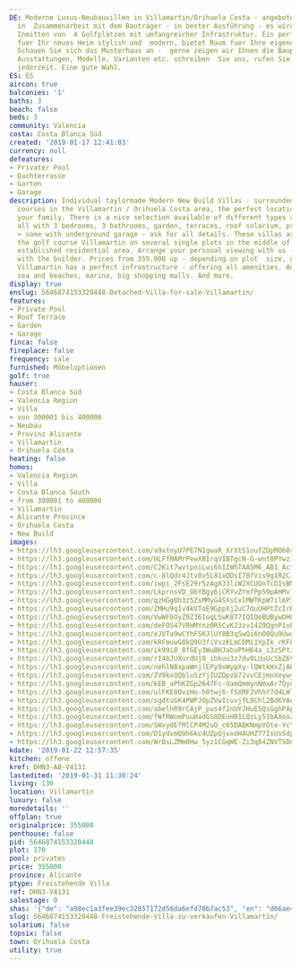 ```yaml
---
DE: Moderne Luxus-Neubauvillen in Villamartin/Orihuela Costa - angeboten durch maxgoldhouse
  in  Zusammenarbeit mit dem Bauträger - in bester Ausführung - es wird Ihnen gefallen.
  Inmitten von  4 Golfplätzen mit umfangreicher Infrastruktur. Ein perfekter Platz
  fuer Ihr neues Heim stylish und  modern, bietet Raum fuer Ihre eigenen Gestaltungsideen.
  Schauen Sie sich das Musterhaus an -  gerne zeigen wir Ihnen die Bauplätze, Grössen,
  Ausstattungen, Modelle, Varianten etc. schreiben  Sie uns, rufen Sie an, Terminvereinbarungen
  jederzeit. Eine gute Wahl.
ES: ES
aircon: true
balconies: '1'
baths: 3
beach: false
beds: 3
community: Valencia
costa: Costa Blanca Süd
created: '2019-01-17 12:41:03'
currency: null
defeatures:
- Privater Pool
- Dachterrasse
- Garten
- Garage
description: Individual taylormade Modern New Build Villas - surrounded by 5 golf
  courses in the Villamartin / Orihuela Costa area, the perfect location for you and
  your family. There is a nice selection available of different types amd style -
  all with 3 bedrooms, 3 bathrooms, garden, terraces, roof solarium, private pool
  - some with underground garage - ask for all details. These villas are located near
  the golf course Villamartin on several single plots in the middle of a pleasant
  established residential area. Arrange your personal viewing with us - in partnership
  with the builder. Prices from 355.000 up - depending on plot  size, garage etc..
  Villamartin has a perfect infrastructure - offering all amenities. And is next  to
  sea and beaches, marina, big shopping malls. And more.
display: true
enslug: 5646874153320448-Detached-Villa-for-sale-Villamartin/
features:
- Private Pool
- Roof Terrace
- Garden
- Garage
finca: false
fireplace: false
frequency: sale
furnished: Möbeloptionen
golf: true
hauser:
- Costa Blanca Süd
- Valencia Region
- Villa
- von 300001 bis 400000
- Neubau
- Provinz Alicante
- Villamartin
- Orihuela Costa
heating: false
homes:
- Valencia Region
- Villa
- Costa Blanca South
- from 300001 to 400000
- Villamartin
- Alicante Province
- Orihuela Costa
- New Build
images:
- https://lh3.googleusercontent.com/a9xtoyU7PE7N1gwaR_XrXtS1oufZDpMO60ra_PNGuykVssnkNdvZPyNV71QyQjF3U5ZfSAMNKzDX7cI0dRT0IA=w640-rj-e30-l100
- https://lh3.googleusercontent.com/HLFfMAMrPewXBIrqVIBTgcN-G-wnt0PYwz1VNapEoXMzq8pPFrG8qlTspXy9huvLNmA-0MIdlbcRcGQilIig=w640-rj-e30-l100
- https://lh3.googleusercontent.com/C2Kit7wvtpoiLwi6hIIWhTAA5M6_AB1_Actkjyzgc8tpEcXvr_AHJ57MqNr16TgNv_dlYF4slQdyXSEtsp2Ksg=w640-rj-e30-l100
- https://lh3.googleusercontent.com/c-8lQdr4Jtv0v5L81xQDsI7BfVis9g1R2CJQw_deGdpaLAlCcNtXWtA-hpYi5SfZ3y-0VxKBhmG6u0IYitLp=w640-rj-e30-l100
- https://lh3.googleusercontent.com/iwpi_2FsE29r5zAgX33liW2XCUQnTcDIsBMj9zxAgO6A0pFI87iGNJZVoW_Jc2UpwE98D6m4n7MypRRm5cWA=w640-rj-e30-l100
- https://lh3.googleusercontent.com/LkprnsVD_O6YBgy6jCRYvZYmfPp59pAHMvlJ35Hw5hZDIJTKEPhPq0Sz5bvR1BZ7O70CmxYVMw81FO4C8HZ7=w640-rj-e30-l100
- https://lh3.googleusercontent.com/qzHGg0b3z5ZsMMyG4SXsCxlMWTKpW7il6P3sIjCJPmpel85lvIlDI0DgYIRAdBlQ6aX_hv82PHygTNg7MM7T=w640-rj-e30-l100
- https://lh3.googleusercontent.com/ZMHu9qIv4kVToE9GppXj2uC7duUHPtZcIrR_hdByOLDqfcpIYAOCpGxMwM3E6UuyGWEnPAe0vZBaglsf8CTU=w640-rj-e30-l100
- https://lh3.googleusercontent.com/VwWFbOyZ9Z36IoqLSwK8T7IQIQeBUBywOHURD6z70FEnt4DNsgcDSjmCrCPVj1L5H7r3K17bK9i0T9TjoElz=w640-rj-e30-l100
- https://lh3.googleusercontent.com/deFOS47VRHMYnz0R5CvK23zv14Z9QgnP1vbM57-9KOAEEbSsUQFLl7MWnhVKT5ighySqOTKx4RqLEVEfnKM=w640-rj-e30-l100
- https://lh3.googleusercontent.com/eJVTa9wCYhFSKJlUY8B3qSwQi6nO8Qu9Uwg7L7IkdCmsoDlRnM0ZXlzQ4L5h4X5vjJuatnW9Mu3u7pIpPSs9=w640-rj-e30-l100
- https://lh3.googleusercontent.com/kRFmuwG8kQ9U3fiVszKLmCDMi1YpIk_rKFPHHF9CY0VphPJyFmQ_Q4u4Dy5aU6Np-3AtaFpYKGZXeWe6fIs=w640-rj-e30-l100
- https://lh3.googleusercontent.com/ik99i8_8fGEy3WuBHJabuPhH64a_i3zSPYzDt98Gngjv0JF8G5s6yPQjdOnF61DfITXE0AWda1gkkTOfu0U=w640-rj-e30-l100
- https://lh3.googleusercontent.com/rI4bJUXurdUj0_ibkuu3z7dv0LUuUc5bZ6V2g2uaSbkuwqK0NvK4UMuDDszAwgv7tqGOdp99DkY-cBkz2kk=w640-rj-e30-l100
- https://lh3.googleusercontent.com/nehlN8xpaWnjlEPy9xWypXy-lQWtkHxZjA64sWHIN5chFXGtFdn25rpdyZmn_zAXVjWFeNKUrH6MMhq8nNYe=w640-rj-e30-l100
- https://lh3.googleusercontent.com/ZV9kxQQbluSzYjIUZDpzb72vvCEjmnXeywyJvIqUcxBYDI6_rAJYmv-vN-eT0c6R1M-XZEbh4KCOGLWTrY4=w640-rj-e30-l100
- https://lh3.googleusercontent.com/kEB_aPhKZGp2647Fc-damQmmynNmxAr7QydqnsbBzkVPxCFZSxCqHsgYGU4b8EWbf5YSZi6YrGxuprUkNy-9=w640-rj-e30-l100
- https://lh3.googleusercontent.com/ulFKE8OvzHo-h0twj6-fSXMFJVhhY7d4LWlCeZva-73NWIy86zhVuZ0Ydb66ZarAlxgX0E6uSlEsxiCM3vYz=w640-rj-e30-l100
- https://lh3.googleusercontent.com/sgdtuGK4PWPJOpZVwIcuvjfL9Chl2BdKYAq7pPjE0ZfY66_lwAbmt47vOW2UzvYbnX7dmTNI6uhv902KBzmb=w640-rj-e30-l100
- https://lh3.googleusercontent.com/abelhR9rCAjP_pus4f2nUYJHuESQsGghPApU1x0b9c1wax2AruDfmIFr4HTPnFtN7Ulku9roWP70ihsMFw74ug=w640-rj-e30-l100
- https://lh3.googleusercontent.com/fWfRWomPuuHadGS8DEoH01LQzLy51bAXooZp-JCsXv9wp8XjGc4DQofvaKZaOZ304BOJKloajhRyAc1QNV07VQ=w640-rj-e30-l100
- https://lh3.googleusercontent.com/SWxydEfMlCP4M2uO_c65DABKNmpVOte-YcYDrbBBWH8APen2SFoobVahe-DuQV9swfkNYbcwaD0k4nnGdg=w640-rj-e30-l100
- https://lh3.googleusercontent.com/D1ydvmQ9h6kc4UZpQjvxoHAUHZ77IsUsSdpH2vowgwKRj2Vh0LuQgt6r0hw8tR6rdDULlYS-_O1FlGlQtNJmjA=w640-rj-e30-l100
- https://lh3.googleusercontent.com/WrBsLZMm8Hw_5yz1CGqWE-Zi3q84ZNVTSDnC6qMXhP802NxGqbfYgfYIbgRJ_pln9OOhjHNO4_0yfLm18VpN=w640-rj-e30-l100
kdate: '2019-01-22 12:57:35'
kitchen: offene
kref: DHN3-AB-V4131
lastedited: '2019-01-31 11:30:24'
living: 130
location: Villamartin
luxury: false
moredetails: ''
offplan: true
originalprice: 355000
penthouse: false
pid: 5646874153320448
plot: 170
pool: privates
price: 355000
province: Alicante
ptype: Freistehende Villa
ref: DHN3-V4131
salestage: 0
shas: '{"de": "a98ec1a3fee39ec32857172d56da6efd70b7ac53", "en": "d66ae4fd8488b6b22cadf465e25ea771c7e47a2e"}'
slug: 5646874153320448-Freistehende-Villa-zu-verkaufen-Villamartin/
solarium: false
topsix: false
town: Orihuela Costa
utility: true
---
```

